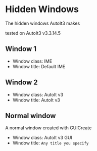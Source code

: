 # Hidden Windows
The hidden windows AutoIt3 makes

tested on AutoIt3 v3.3.14.5

## Window 1
- Window class: IME
- Window title: Default IME

## Window 2
- Window class: AutoIt v3
- Window title: AutoIt v3

## Normal window
A normal window created with GUICreate
- Window class: AutoIt v3 GUI
- Window title: `Any title you specify`
